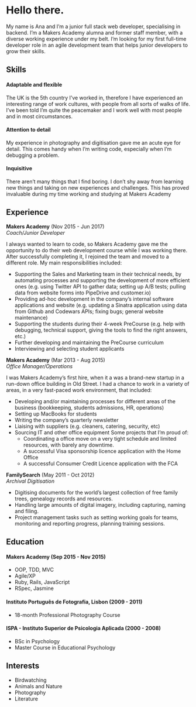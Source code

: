 # Hello there.

My name is Ana and I’m a junior full stack web developer, specialising in backend. I’m a Makers Academy alumna and former staff member, with a diverse working experience under my belt.
I’m looking for my first full-time developer role in an agile development team that helps junior developers to grow their skills.

## Skills

#### Adaptable and flexible

The UK is the 5th country I’ve worked in, therefore I have experienced an interesting range of work cultures, with people from all sorts of walks of life. I’ve been told I’m quite the peacemaker and I work well with most people and in most circumstances.

#### Attention to detail

My experience in photography and digitisation gave me an acute eye for detail. This comes handy when I’m writing code, especially when I’m debugging a problem.

#### Inquisitive

There aren’t many things that I find boring. I don’t shy away from learning new things and taking on new experiences and challenges. This has proved invaluable during my time working and studying at Makers Academy

## Experience

**Makers Academy** (Nov 2015 - Jun 2017)    
*Coach/Junior Developer*    

I always wanted to learn to code, so Makers Academy gave me the opportunity to do their web development course while I was working there. After successfully completing it, I rejoined the team and moved to a different role. My main responsibilities included:
- Supporting the Sales and Marketing team in their technical needs, by automating processes and supporting the development of more efficient ones (e.g. using Twitter API to gather data; setting up A/B tests; pulling data from website forms into PipeDrive and customer.io)
- Providing ad-hoc development in the company’s internal software applications and website (e.g. updating a Sinatra application using data from Github and Codewars APIs; fixing bugs; general website maintenance)
- Supporting the students during their 4-week PreCourse (e.g. help with debugging, technical support, giving the tools to find the right answers, etc.)
- Further developing and maintaining the PreCourse curriculum
- Interviewing and selecting student applicants

**Makers Academy** (Mar 2013 - Aug 2015)   
*Office Manager/Operations*   

I was Makers Academy’s first hire, when it a was a brand-new startup in a run-down office building in Old Street. I had a chance to work in a variety of areas, in a very fast-paced work environment, that included:
- Developing and/or maintaining processes for different areas of the business (bookkeeping, students admissions, HR, operations)
- Setting up MacBooks for students
- Writing the company’s quarterly newsletter
- Liaising with suppliers (e.g. cleaners, catering, security, etc)
- Sourcing IT and other office equipment
Some projects that I’m proud of:
  - Coordinating a office move on a very tight schedule and limited resources, with barely any downtime.
  - A successful Visa sponsorship licence application with the Home Office
  - A successful Consumer Credit Licence application with the FCA

**FamilySearch** (May 2011 - Oct 2012)    
*Archival Digitisation*  

- Digitising documents for the world’s largest collection of free family trees, genealogy records and resources.
- Handling large amounts of digital imagery, including capturing, naming and filing.
- Project management tasks such as setting working goals for teams, monitoring and reporting progress, planning training sessions.


## Education

#### Makers Academy (Sep 2015 - Nov 2015)

- OOP, TDD, MVC
- Agile/XP
- Ruby, Rails, JavaScript
- RSpec, Jasmine

#### Instituto Português de Fotografia, Lisbon (2009 - 2011)

- 18-month Professional Photography Course

#### ISPA - Instituto Superior de Psicologia Aplicada (2000 - 2008)

- BSc in Psychology
- Master Course in Educational Psychology


## Interests
- Birdwatching
- Animals and Nature
- Photography
- Literature
